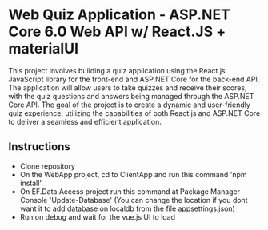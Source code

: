 # Web Quiz Application - ASP.NET Core 6.0 Web API w/ React.JS + materialUI

This project involves building a quiz application using the React.js JavaScript library for the front-end and ASP.NET Core for the back-end API. The application will allow users to take quizzes and receive their scores, with the quiz questions and answers being managed through the ASP.NET Core API. The goal of the project is to create a dynamic and user-friendly quiz experience, utilizing the capabilities of both React.js and ASP.NET Core to deliver a seamless and efficient application.

## Instructions
* Clone repository
* On the WebApp project, cd to ClientApp and run this command 
  'npm install'
* On EF.Data.Access project run this command at Package Manager Console
  'Update-Database'
  (You can change the location if you dont want it to add database on localdb from the file appsettings.json)
* Run on debug and wait for the vue.js UI to load
